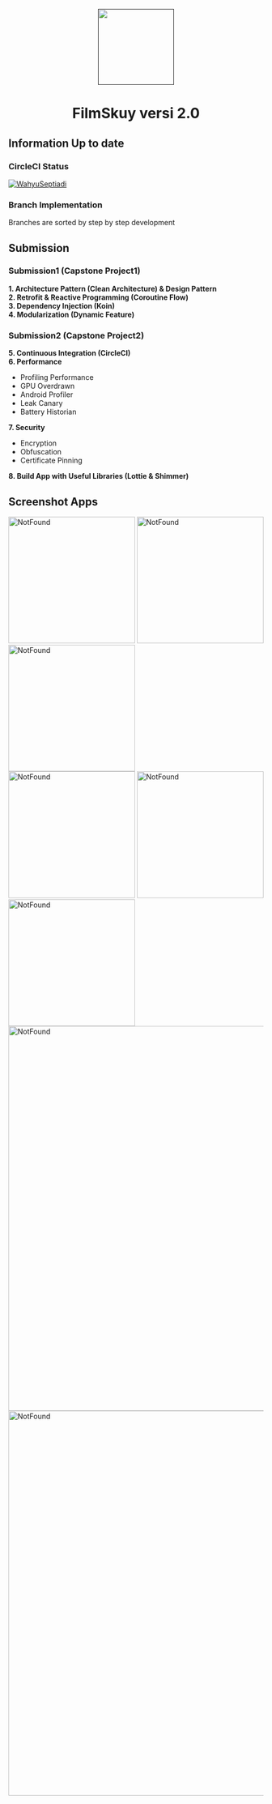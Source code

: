 <p align="center"><a href=""><img height="150" src="assets/logo.png"></a></p>
<h1 align="center">FilmSkuy versi 2.0</h1>

## Information Up to date
### CircleCI Status
[![WahyuSeptiadi](https://circleci.com/gh/WahyuSeptiadi/AndroidExpert.svg?style=svg)](https://circleci.com/gh/WahyuSeptiadi/AndroidExpert)
### Branch Implementation
Branches are sorted by step by step development

## Submission
### Submission1 (Capstone Project1)
**1. Architecture Pattern (Clean Architecture) & Design Pattern**<br>
**2. Retrofit & Reactive Programming (Coroutine Flow)**<br>
**3. Dependency Injection (Koin)**<br>
**4. Modularization (Dynamic Feature)**

### Submission2 (Capstone Project2)
**5. Continuous Integration (CircleCI)**<br>
**6. Performance**
- Profiling Performance
- GPU Overdrawn
- Android Profiler
- Leak Canary
- Battery Historian

**7. Security**
- Encryption
- Obfuscation
- Certificate Pinning

**8. Build App with Useful Libraries (Lottie & Shimmer)**

## Screenshot Apps
<div>
  <img src="assets/splash.jpg" alt="NotFound" width="250">
  <img src="assets/notfound.jpg" alt="NotFound" width="250">
  <img src="assets/empty.jpg" alt="NotFound" width="250">
</div>
<div>
  <img src="assets/home.jpg" alt="NotFound" width="250">
  <img src="assets/disconnect.jpg" alt="NotFound" width="250">
  <img src="assets/detail.jpg" alt="NotFound" width="250">
</div>
<div>
  <img src="assets/home2.jpg" alt="NotFound" width="760">
  <img src="assets/detail2.jpg" alt="NotFound" width="760">
</div>
